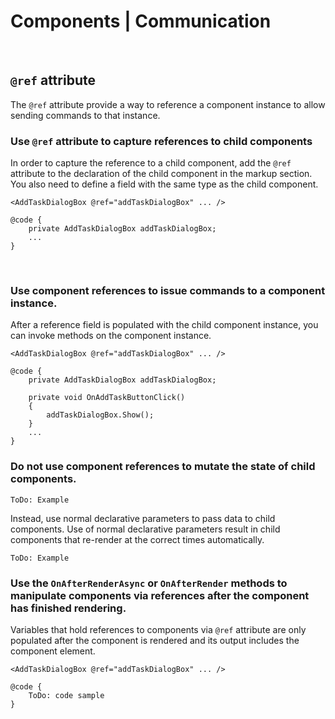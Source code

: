 # Components | Communication
<br>


## `@ref` attribute

The `@ref` attribute provide a way to reference a component instance to allow sending commands to that instance.


### Use `@ref` attribute to capture references to child components

In order to capture the reference to a child component, add the `@ref` attribute to the declaration of the child component in the markup section. You also need to define a field with the same type as the child component.

```
<AddTaskDialogBox @ref="addTaskDialogBox" ... />

@code {
	private AddTaskDialogBox addTaskDialogBox;
	...
}
```
<br/>


### Use component references to issue commands to a component instance.

After a reference field is populated with the child component instance, you can invoke methods on the component instance.

```
<AddTaskDialogBox @ref="addTaskDialogBox" ... />

@code {
	private AddTaskDialogBox addTaskDialogBox;

	private void OnAddTaskButtonClick()
	{
		addTaskDialogBox.Show();
	}
	...
}
```


### Do not use component references to mutate the state of child components.

`ToDo: Example`

Instead, use normal declarative parameters to pass data to child components. Use of normal declarative parameters result in child components that re-render at the correct times automatically.

`ToDo: Example`


### Use the `OnAfterRenderAsync` or `OnAfterRender` methods to manipulate components via references after the component has finished rendering.

Variables that hold references to components via `@ref` attribute are only populated after the component is rendered and its output includes the component element.

```
<AddTaskDialogBox @ref="addTaskDialogBox" ... />

@code {
	ToDo: code sample
}
```
<br/>

